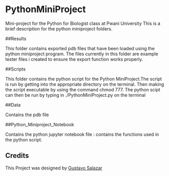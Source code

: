 # PythonMiniProject
Mini-project for the Python for Biologist class at Pwani University
This is a brief description for the python miniproject folders.

##Results

This folder contains exported pdb files that have been loaded using the python miniproject program. The files currently in this folder are example tester files i created to ensure the export function works properly.

##Scripts

This folder contains the python script for the Python MiniProject.The script is run by getting into the appropriate directory on the terminal. Then making the script executable by using the command chmod 777. The python scipt can then be run by typing in ./PythonMiniProject.py on the terminal

##Data

Contains the pdb file 

##Python_Miniproject_Notebook

Contains the python jupyter notebook file : contains the functions used in the python script.

## Credits
This Project was designed by [Gustavo Salazar]()
